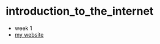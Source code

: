 # introduction_to_the_internet
- week 1
- [my website](https://alisonnnnn88.github.io/introduction_to-_the-_internet_alison/)
